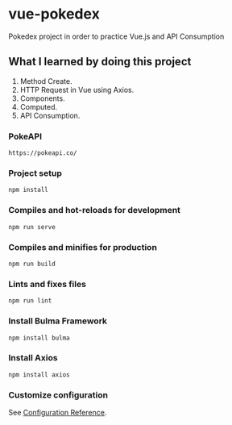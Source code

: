 # vue-pokedex
Pokedex project in order to practice Vue.js and API Consumption

## What I learned by doing this project
1. Method Create.
2. HTTP Request in Vue using Axios.
3. Components.
4. Computed.
5. API Consumption.


### PokeAPI
```
https://pokeapi.co/
```

### Project setup
```
npm install
```

### Compiles and hot-reloads for development
```
npm run serve
```

### Compiles and minifies for production
```
npm run build
```

### Lints and fixes files
```
npm run lint
```

### Install Bulma Framework
```
npm install bulma
```

### Install Axios
```
npm install axios
```

### Customize configuration
See [Configuration Reference](https://cli.vuejs.org/config/).
